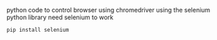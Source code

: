 python code to control browser using chromedriver using the selenium python library
need selenium to work
```cmd
pip install selenium
```
